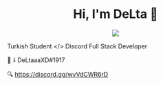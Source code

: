 <h1 align="center">Hi, I'm DeLta 👋</h1>
<p align="center">
      <a href="https://www.instagram.com/deltaaa.qwe"><img src="https://img.shields.io/badge/instagram-%23E4415F?style=flat&logo=instagram&logoColor=white"/></a>
  
  
  Turkish Student </> Discord Full Stack Developer 
  
 💬 ⸸ DeLtaaaXD#1917
      
      
 🔍 https://discord.gg/wvVdCWR6rD
  

